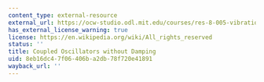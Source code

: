 ```yaml
---
content_type: external-resource
external_url: https://ocw-studio.odl.mit.edu/courses/res-8-005-vibrations-and-waves-problem-solving-fall-2012/pages/problem-solving-videos/coupled-oscillators-without-damping-1
has_external_license_warning: true
license: https://en.wikipedia.org/wiki/All_rights_reserved
status: ''
title: Coupled Oscillators without Damping
uid: 8eb16dc4-7f06-406b-a2db-78f720e41891
wayback_url: ''
---
```

